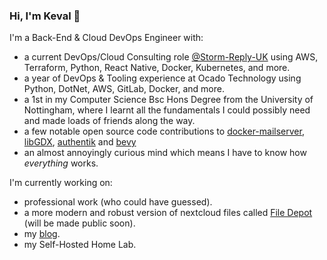 ### Hi, I'm Keval 👋

I'm a Back-End & Cloud DevOps Engineer with:
- a current DevOps/Cloud Consulting role [@Storm-Reply-UK](https://github.com/Storm-Reply-UK) using AWS, Terraform, Python, React Native, Docker, Kubernetes, and more.
- a year of DevOps & Tooling experience at Ocado Technology using Python, DotNet, AWS, GitLab, Docker, and more.
- a 1st in my Computer Science Bsc Hons Degree from the University of Nottingham, where I learnt all the fundamentals I could possibly need and made loads of friends along the way.
- a few notable open source code contributions to [docker-mailserver](https://github.com/docker-mailserver/docker-mailserver), [libGDX](https://github.com/libgdx/libgdx), [authentik](https://github.com/goauthentik/authentik) and [bevy](https://github.com/bevyengine/bevy)
- an almost annoyingly curious mind which means I have to know how _everything_ works.

I'm currently working on:
- professional work (who could have guessed).
- a more modern and robust version of nextcloud files called [File Depot](https://GitHub.com/thechubbypanda/filedepot) (will be made public soon).
- my [blog](thechubbypanda.dev).
- my Self-Hosted Home Lab.
